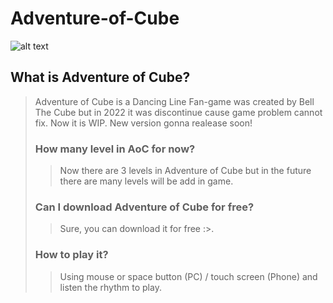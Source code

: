 # Adventure-of-Cube
![alt text](https://github.com/Leq4342/Adventure-of-Cube/blob/main/%5BMd%5D/natural.jpg)
## What is Adventure of Cube?
> Adventure of Cube is a Dancing Line Fan-game was created by Bell The Cube but in 2022 it was discontinue cause game problem cannot fix. Now it is WIP. New version gonna realease soon!
> ### How many level in AoC for now?
>> Now there are 3 levels in Adventure of Cube but in the future there are many levels will be add in game.
> ### Can I download Adventure of Cube for free?
>> Sure, you can download it for free :>.
> ### How to play it?
>> Using mouse or space button (PC) / touch screen (Phone) and listen the rhythm to play.

